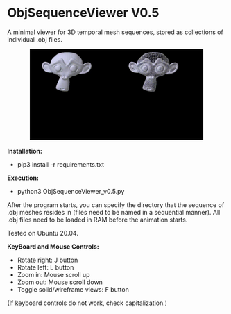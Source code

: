 # ObjSequenceViewer V0.5
A minimal viewer for 3D temporal mesh sequences, stored as collections of individual .obj files.

<p align="center">
<img src="sample_videos/solid.gif" width="200"><img src="sample_videos/wireframe.gif" width="200">
</p>

<b> Installation: </b>

 - pip3 install -r requirements.txt

<b> Execution: </b>

 - python3 ObjSequenceViewer_v0.5.py

After the program starts, you can specify the directory that the sequence of .obj meshes resides in (files need to be named in a sequential manner).
All .obj files need to be loaded in RAM before the animation starts.

Tested on Ubuntu 20.04.

<b> KeyBoard and Mouse Controls: </b>

- Rotate right: J button
- Rotate left: L button
- Zoom in: Mouse scroll up
- Zoom out: Mouse scroll down
- Toggle solid/wireframe views: F button

(If keyboard controls do not work, check capitalization.)
